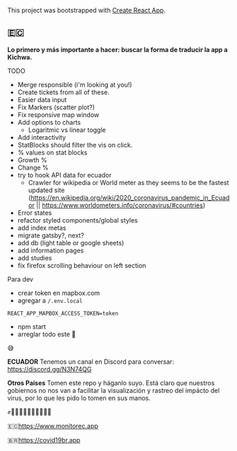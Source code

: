 This project was bootstrapped with [Create React App](https://github.com/facebook/create-react-app).

## 🇪🇨

**Lo primero y más importante a hacer: buscar la forma de traducir la app a Kichwa.**

TODO

- Merge responsible (i'm looking at you!)
- Create tickets from all of these.
- Easier data input
- Fix Markers (scatter plot?)
- Fix responsive map window
- Add options to charts
  - Logaritmic vs linear toggle
- Add interactivity
- StatBlocks should filter the vis on click.
- % values on stat blocks
- Growth %
- Change %
- try to hook API data for ecuador
  - Crawler for wikipedia or World meter as they seems to be the fastest updated site (https://en.wikipedia.org/wiki/2020_coronavirus_pandemic_in_Ecuador || https://www.worldometers.info/coronavirus/#countries)
- Error states
- refactor styled components/global styles
- add index metas
- migrate gatsby?, next?
- add db (light table or google sheets)
- add information pages
- add studies
- fix firefox scrolling behaviour on left section

Para dev

- crear token en mapbox.com
- agregar a `/.env.local`

```
REACT_APP_MAPBOX_ACCESS_TOKEN=token
```

- npm start
- arreglar todo este 🍝

😅

**ECUADOR**
Tenemos un canal en Discord para conversar: https://discord.gg/N3N74QG

**Otros Países**
Tomen este repo y háganlo suyo. Está claro que nuestros gobiernos no nos van a facilitar la visualización y rastreo del impácto del virus, por lo que les pido lo tomen en sus manos.

✊✊🏻✊🏼✊🏽✊🏾✊🏿

🇪🇨https://www.monitorec.app

🇧🇷https://covid19br.app
